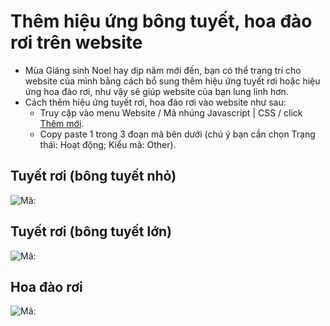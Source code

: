 # Thêm hiệu ứng bông tuyết, hoa đào rơi trên website

* Mùa Giáng sinh Noel hay dịp năm mới đến, bạn có thể trang trí cho website của mình bằng cách bổ sung thêm hiệu ứng tuyết rơi hoặc hiệu ứng hoa đào rơi, như vậy sẽ giúp website của bạn lung linh hơn.
* Cách thêm hiệu ứng tuyết rơi, hoa đào rơi vào website như sau:
  * Truy cập vào menu Website / Mã nhúng Javascript | CSS / click [Thêm mới](https://new.nhanh.vn/website/script/index?tab=add).
  * Copy paste 1 trong 3 đoạn mã bên dưới (chú ý bạn cần chọn Trạng thái: Hoạt động; Kiểu mã: Other).

## Tuyết rơi (bông tuyết nhỏ)

![Mã: <script type="text/javascript" src="//nhanh.vn/js/events/snow.js"></script>](https://raw.githubusercontent.com/nhanhapi/manual/master/docs/website/img/hieu-ung-bong-tuyet-nho.png)

## Tuyết rơi (bông tuyết lớn)

![Mã: <script type="text/javascript" src="//nhanh.vn/js/events/snow2.js"></script>](https://raw.githubusercontent.com/nhanhapi/manual/master/docs/website/img/hieu-ung-bong-tuyet-lon.png)

## Hoa đào rơi

![Mã: <script type="text/javascript" src="//nhanh.vn/js/events/newyear.js"></script>](https://raw.githubusercontent.com/nhanhapi/manual/master/docs/website/img/hieu-ung-hoa-dao-roi.png)
